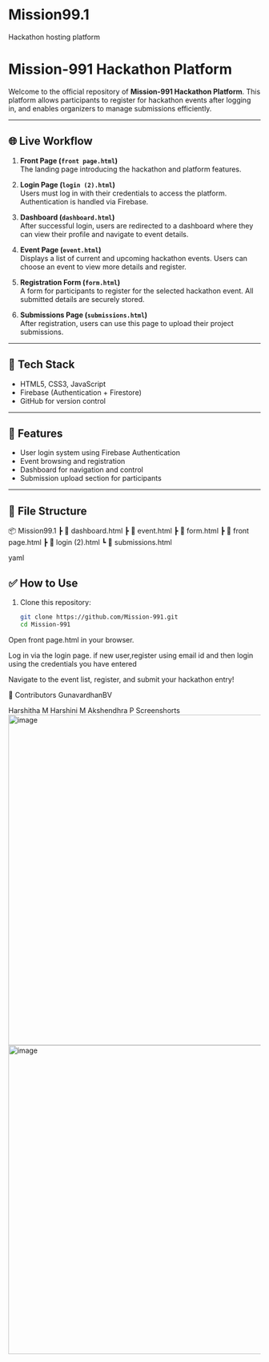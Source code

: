 # Mission99.1
Hackathon hosting platform
# Mission-991 Hackathon Platform

Welcome to the official repository of **Mission-991 Hackathon Platform**. This platform allows participants to register for hackathon events after logging in, and enables organizers to manage submissions efficiently.

---

## 🌐 Live Workflow

1. **Front Page (`front page.html`)**  
   The landing page introducing the hackathon and platform features.

2. **Login Page (`login (2).html`)**  
   Users must log in with their credentials to access the platform. Authentication is handled via Firebase.

3. **Dashboard (`dashboard.html`)**  
   After successful login, users are redirected to a dashboard where they can view their profile and navigate to event details.

4. **Event Page (`event.html`)**  
   Displays a list of current and upcoming hackathon events. Users can choose an event to view more details and register.

5. **Registration Form (`form.html`)**  
   A form for participants to register for the selected hackathon event. All submitted details are securely stored.

6. **Submissions Page (`submissions.html`)**  
   After registration, users can use this page to upload their project submissions.

---

## 🔧 Tech Stack

- HTML5, CSS3, JavaScript
- Firebase (Authentication + Firestore)
- GitHub for version control

---

## 🚀 Features

- User login system using Firebase Authentication
- Event browsing and registration
- Dashboard for navigation and control
- Submission upload section for participants

---

## 📁 File Structure

📦 Mission99.1
┣ 📄 dashboard.html
┣ 📄 event.html
┣ 📄 form.html
┣ 📄 front page.html
┣ 📄 login (2).html
┗ 📄 submissions.html

yaml

## ✅ How to Use

1. Clone this repository:
   ```bash
   git clone https://github.com/Mission-991.git
   cd Mission-991
Open front page.html in your browser.

Log in via the login page.
if new user,register using email id and then login using the credentials you have entered

Navigate to the event list, register, and submit your hackathon entry!

👥 Contributors
GunavardhanBV

Harshitha M
Harshini M
Akshendhra P
Screenshorts
<img width="1257" height="660" alt="image" src="https://github.com/user-attachments/assets/47ec4805-3760-425d-a354-d0e896889dab" />
<img width="1310" height="617" alt="image" src="https://github.com/user-attachments/assets/5228b418-a561-40d7-83e0-49c5216c6c09" />


